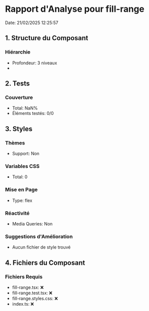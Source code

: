 # Rapport d'Analyse pour fill-range

Date: 21/02/2025 12:25:57

## 1. Structure du Composant

### Hiérarchie

- Profondeur: 3 niveaux
- <https>

## 2. Tests

### Couverture

- Total: NaN%
- Éléments testés: 0/0

## 3. Styles

### Thèmes

- Support: Non

### Variables CSS

- Total: 0

### Mise en Page

- Type: flex

### Réactivité

- Media Queries: Non

### Suggestions d'Amélioration

- Aucun fichier de style trouvé

## 4. Fichiers du Composant

### Fichiers Requis

- fill-range.tsx: ❌
- fill-range.test.tsx: ❌
- fill-range.styles.css: ❌
- index.ts: ❌
